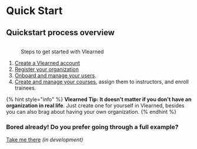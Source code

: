 # Quick Start

## Quickstart process overview

<figure><img src="../../.gitbook/assets/2-Sign up.png" alt=""><figcaption><p>Steps to get started with Vlearned</p></figcaption></figure>

1. [Create a Vlearned account](create-a-vlearned-account.md#sign-up)
2. [Register your organization](create-a-vlearned-account.md#create-organization-and-profile)
3. [Onboard and manage your users](vlearned-administrative-module/manage-your-organization/onboard-and-manage-your-users.md).
4. [Create and manage your courses](vlearned-administrative-module/create-and-manage-your-courses/), assign them to instructors, and enroll trainees.

{% hint style="info" %}
**Vlearned Tip: It doesn't matter if you don't have an organization in real life**. Just create one for yourself in Vlearned, besides you can also brag about having your own organization.
{% endhint %}

### Bored already! Do you prefer going through a full example?

[Take me there](broken-reference) _(in development)_&#x20;
